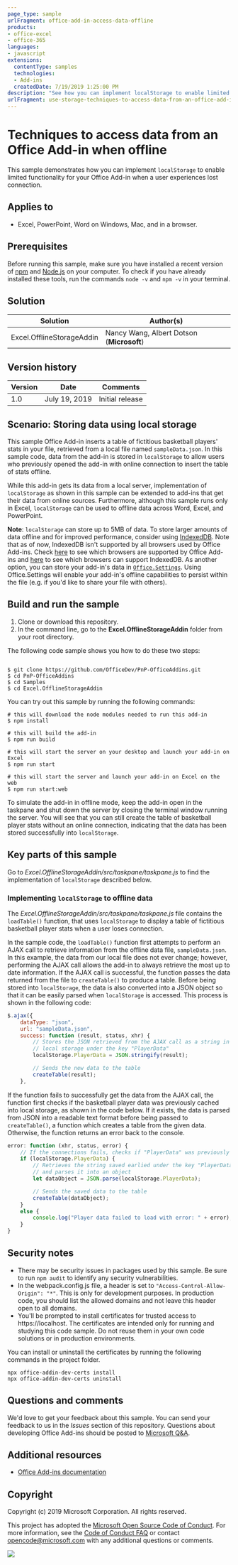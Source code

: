```yaml
---
page_type: sample
urlFragment: office-add-in-access-data-offline
products:
- office-excel
- office-365
languages:
- javascript
extensions:
  contentType: samples
  technologies:
  - Add-ins
  createdDate: 7/19/2019 1:25:00 PM
description: "See how you can implement localStorage to enable limited functionality for your Office Add-in when a user experiences lost connection."
urlFragment: use-storage-techniques-to-access-data-from-an-office-add-in-when-offline
---
```


# Techniques to access data from an Office Add-in when offline

This sample demonstrates how you can implement `localStorage` to enable limited functionality for your Office Add-in when a user experiences lost connection.

## Applies to

- Excel, PowerPoint, Word on Windows, Mac, and in a browser.

## Prerequisites

Before running this sample, make sure you have installed a recent version of [npm](https://www.npmjs.com/get-npm) and [Node.js](https://nodejs.org/en/) on your computer. To check if you have already installed these tools, run the commands `node -v` and `npm -v` in your terminal.

## Solution

Solution | Author(s)
---------|----------
Excel.OfflineStorageAddin | Nancy Wang, Albert Dotson (**Microsoft**)

## Version history

Version  | Date | Comments
---------| -----| --------
1.0  | July 19, 2019 | Initial release

## Scenario: Storing data using local storage

This sample Office Add-in inserts a table of fictitious basketball players' stats in your file, retrieved from a local file named `sampleData.json`. In this sample code, data from the add-in is stored in `localStorage` to allow users who previously opened the add-in with online connection to insert the table of stats offline.

While this add-in gets its data from a local server, implementation of `localStorage` as shown in this sample can be extended to add-ins that get their data from online sources. Furthermore, although this sample runs only in Excel, `localStorage` can be used to offline data across Word, Excel, and PowerPoint.

**Note**: `localStorage` can store up to 5MB of data. To store larger amounts of data offline and for improved performance, consider using [IndexedDB](https://developer.mozilla.org/en-US/docs/Web/API/IndexedDB_API). Note that as of now, IndexedDB isn't supported by all browsers used by Office Add-ins. Check [here](https://docs.microsoft.com/en-us/office/dev/add-ins/concepts/browsers-used-by-office-web-add-ins) to see which browsers are supported by Office Add-ins and [here](https://caniuse.com/#search=indexedDB) to see which browsers can support IndexedDB.
As another option, you can store your add-in's data in [`Office.Settings`](https://docs.microsoft.com/en-us/javascript/api/office/office.settings?view=office-js). Using Office.Settings will enable your add-in's offline capabilities to persist within the file (e.g. if you'd like to share your file with others).

## Build and run the sample

1. Clone or download this repository. 
2. In the command line, go to the **Excel.OfflineStorageAddin** folder from your root directory.

The following code sample shows you how to do these two steps: 
```command&nbsp;line

$ git clone https://github.com/OfficeDev/PnP-OfficeAddins.git
$ cd PnP-OfficeAddins
$ cd Samples
$ cd Excel.OfflineStorageAddin
```
You can try out this sample by running the following commands:
```command&nbsp;line
# this will download the node modules needed to run this add-in
$ npm install

# this will build the add-in 
$ npm run build

# this will start the server on your desktop and launch your add-in on Excel
$ npm run start

# this will start the server and launch your add-in on Excel on the web
$ npm run start:web

```
To simulate the add-in in offline mode, keep the add-in open in the taskpane and shut down the server by closing the terminal window running the server. You will see that you can still create the table of basketball player stats without an online connection, indicating that the data has been stored successfully into `localStorage`.

## Key parts of this sample

Go to *Excel.OfflineStorageAddin/src/taskpane/taskpane.js* to find the implementation of `localStorage` described below. 

### Implementing `localStorage` to offline data
The *Excel.OfflineStorageAddin/src/taskpane/taskpane.js* file contains the `loadTable()` function, that uses `localStorage` to display a table of fictitious basketball player stats when a user loses connection.

In the sample code, the `loadTable()` function first attempts to perform an AJAX call to retrieve information from  the offline data file, `sampleData.json`. In this example, the data from our local file does not ever change; however, performing the AJAX call allows the add-in to always retrieve the most up to date information. If the AJAX call is successful, the function passes the data returned from the file to `createTable()` to produce a table. Before being stored into `localStorage`, the data is also converted into a JSON object so that it can be easily parsed when `localStorage` is accessed. This process is shown in the following code:

```js
$.ajax({
    dataType: "json",
    url: "sampleData.json",
    success: function (result, status, xhr) {
        // Stores the JSON retrieved from the AJAX call as a string in
        // local storage under the key "PlayerData"
        localStorage.PlayerData = JSON.stringify(result);

        // Sends the new data to the table
        createTable(result);
    },
```
If the function fails to successfully get the data from the AJAX call, the function first checks if the basketball player data was previously cached into local storage, as shown in the code below. If it exists, the data is parsed from JSON into a readable text format before being passed to `createTable()`, a function which creates a table from the given data. Otherwise, the function returns an error back to the console.

```js
error: function (xhr, status, error) {
    // If the connections fails, checks if "PlayerData" was previously stored in local storage
    if (localStorage.PlayerData) {
        // Retrieves the string saved earlied under the key "PlayerData"
        // and parses it into an object
        let dataObject = JSON.parse(localStorage.PlayerData);

        // Sends the saved data to the table
        createTable(dataObject);
    }
    else {
        console.log("Player data failed to load with error: " + error);
    }
}
```

## Security notes

- There may be security issues in packages used by this sample. Be sure to run `npm audit` to identify any security vulnerabilities.
- In the webpack.config.js file, a header is set to  `"Access-Control-Allow-Origin": "*"`. This is only for development purposes. In production code, you should list the allowed domains and not leave this header open to all domains.
- You'll be prompted to install certificates for trusted access to https://localhost. The certificates are intended only for running and studying this code sample. Do not reuse them in your own code solutions or in production environments.

You can install or uninstall the certificates by running the following commands in the project folder.

```command&nbsp;line
npx office-addin-dev-certs install
npx office-addin-dev-certs uninstall
```

## Questions and comments

We'd love to get your feedback about this sample. You can send your feedback to us in the *Issues* section of this repository.
Questions about developing Office Add-ins should be posted to [Microsoft Q&A](https://docs.microsoft.com/en-us/answers/topics/office-js-dev.html).

## Additional resources
* [Office Add-ins documentation](https://docs.microsoft.com/office/dev/add-ins/overview/office-add-ins)

## Copyright
Copyright (c) 2019 Microsoft Corporation. All rights reserved.

This project has adopted the [Microsoft Open Source Code of Conduct](https://opensource.microsoft.com/codeofconduct/). For more information, see the [Code of Conduct FAQ](https://opensource.microsoft.com/codeofconduct/faq/) or contact [opencode@microsoft.com](mailto:opencode@microsoft.com) with any additional questions or comments.

<img src="https://telemetry.sharepointpnp.com/pnp-officeaddins/samples/Excel.OfflineStorageAddin" />
